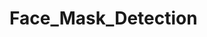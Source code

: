 # Face_Mask_Detection

<!-- Full Tutorial posted - https://www.tomshardware.com/how-to/raspberry-pi-face-mask-detector

![RaspberryPi Face Mask](https://github.com/carolinedunn/Face_Mask_Detection/blob/main/maskon-maskoff.png) -->

